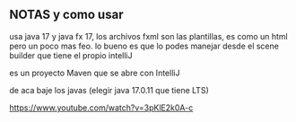 ## NOTAS y como usar

usa java 17 y java fx 17, los archivos fxml son las plantillas, es como un html pero un poco mas feo. lo bueno es que lo podes manejar desde el scene builder
que tiene el propio intelliJ

es un proyecto Maven que se abre con IntelliJ

de aca baje los javas (elegir java 17.0.11 que tiene LTS)

https://www.youtube.com/watch?v=3pKlE2k0A-c
